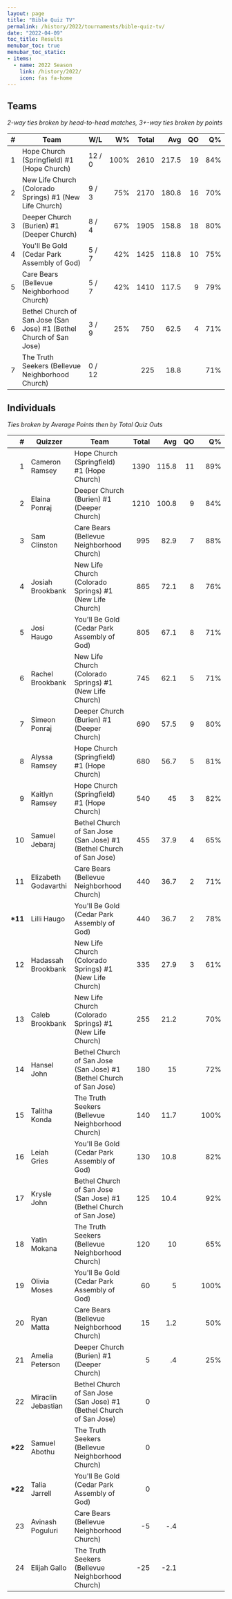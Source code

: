 ```yaml
---
layout: page
title: "Bible Quiz TV"
permalink: /history/2022/tournaments/bible-quiz-tv/
date: "2022-04-09"
toc_title: Results
menubar_toc: true
menubar_toc_static:
- items:
  - name: 2022 Season
    link: /history/2022/
    icon: fas fa-home
---
```


## Teams

*2-way ties broken by head-to-head matches, 3+-way ties broken by points*

|    # | Team                                                                | W/L    |   W% | Total |   Avg |   QO |   Q% |
| ---: | ------------------------------------------------------------------- | ------ | ---: | ----: | ----: | ---: | ---: |
|    1 | Hope Church (Springfield) #1 (Hope Church)                          | 12 / 0 | 100% |  2610 | 217.5 |   19 |  84% |
|    2 | New Life Church (Colorado Springs) #1 (New Life Church)             | 9 / 3  |  75% |  2170 | 180.8 |   16 |  70% |
|    3 | Deeper Church (Burien) #1 (Deeper Church)                           | 8 / 4  |  67% |  1905 | 158.8 |   18 |  80% |
|    4 | You\'ll Be Gold (Cedar Park Assembly of God)                        | 5 / 7  |  42% |  1425 | 118.8 |   10 |  75% |
|    5 | Care Bears (Bellevue Neighborhood Church)                           | 5 / 7  |  42% |  1410 | 117.5 |    9 |  79% |
|    6 | Bethel Church of San Jose (San Jose) #1 (Bethel Church of San Jose) | 3 / 9  |  25% |   750 |  62.5 |    4 |  71% |
|    7 | The Truth Seekers (Bellevue Neighborhood Church)                    | 0 / 12 |      |   225 |  18.8 |      |  71% |

## Individuals

*Ties broken by Average Points then by Total Quiz Outs*

|        # | Quizzer              | Team                                                                | Total |   Avg |   QO |   Q% |
| -------: | -------------------- | ------------------------------------------------------------------- | ----: | ----: | ---: | ---: |
|        1 | Cameron Ramsey       | Hope Church (Springfield) #1 (Hope Church)                          |  1390 | 115.8 |   11 |  89% |
|        2 | Elaina Ponraj        | Deeper Church (Burien) #1 (Deeper Church)                           |  1210 | 100.8 |    9 |  84% |
|        3 | Sam Clinston         | Care Bears (Bellevue Neighborhood Church)                           |   995 |  82.9 |    7 |  88% |
|        4 | Josiah Brookbank     | New Life Church (Colorado Springs) #1 (New Life Church)             |   865 |  72.1 |    8 |  76% |
|        5 | Josi Haugo           | You\'ll Be Gold (Cedar Park Assembly of God)                        |   805 |  67.1 |    8 |  71% |
|        6 | Rachel Brookbank     | New Life Church (Colorado Springs) #1 (New Life Church)             |   745 |  62.1 |    5 |  71% |
|        7 | Simeon Ponraj        | Deeper Church (Burien) #1 (Deeper Church)                           |   690 |  57.5 |    9 |  80% |
|        8 | Alyssa Ramsey        | Hope Church (Springfield) #1 (Hope Church)                          |   680 |  56.7 |    5 |  81% |
|        9 | Kaitlyn Ramsey       | Hope Church (Springfield) #1 (Hope Church)                          |   540 |    45 |    3 |  82% |
|       10 | Samuel Jebaraj       | Bethel Church of San Jose (San Jose) #1 (Bethel Church of San Jose) |   455 |  37.9 |    4 |  65% |
|       11 | Elizabeth Godavarthi | Care Bears (Bellevue Neighborhood Church)                           |   440 |  36.7 |    2 |  71% |
| **\*11** | Lilli Haugo          | You\'ll Be Gold (Cedar Park Assembly of God)                        |   440 |  36.7 |    2 |  78% |
|       12 | Hadassah Brookbank   | New Life Church (Colorado Springs) #1 (New Life Church)             |   335 |  27.9 |    3 |  61% |
|       13 | Caleb Brookbank      | New Life Church (Colorado Springs) #1 (New Life Church)             |   255 |  21.2 |      |  70% |
|       14 | Hansel John          | Bethel Church of San Jose (San Jose) #1 (Bethel Church of San Jose) |   180 |    15 |      |  72% |
|       15 | Talitha Konda        | The Truth Seekers (Bellevue Neighborhood Church)                    |   140 |  11.7 |      | 100% |
|       16 | Leiah Gries          | You\'ll Be Gold (Cedar Park Assembly of God)                        |   130 |  10.8 |      |  82% |
|       17 | Krysle John          | Bethel Church of San Jose (San Jose) #1 (Bethel Church of San Jose) |   125 |  10.4 |      |  92% |
|       18 | Yatin Mokana         | The Truth Seekers (Bellevue Neighborhood Church)                    |   120 |    10 |      |  65% |
|       19 | Olivia Moses         | You\'ll Be Gold (Cedar Park Assembly of God)                        |    60 |     5 |      | 100% |
|       20 | Ryan Matta           | Care Bears (Bellevue Neighborhood Church)                           |    15 |   1.2 |      |  50% |
|       21 | Amelia Peterson      | Deeper Church (Burien) #1 (Deeper Church)                           |     5 |    .4 |      |  25% |
|       22 | Miraclin Jebastian   | Bethel Church of San Jose (San Jose) #1 (Bethel Church of San Jose) |     0 |       |      |      |
| **\*22** | Samuel Abothu        | The Truth Seekers (Bellevue Neighborhood Church)                    |     0 |       |      |      |
| **\*22** | Talia Jarrell        | You\'ll Be Gold (Cedar Park Assembly of God)                        |     0 |       |      |      |
|       23 | Avinash Poguluri     | Care Bears (Bellevue Neighborhood Church)                           |    -5 |   -.4 |      |      |
|       24 | Elijah Gallo         | The Truth Seekers (Bellevue Neighborhood Church)                    |   -25 |  -2.1 |      |      |

